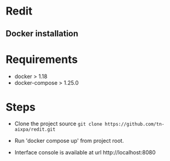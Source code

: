 # Redit

## Docker installation

# Requirements
- docker > 1.18
- docker-compose > 1.25.0

# Steps
- Clone the project source
    `git clone https://github.com/tn-aixpa/redit.git`

- Run 'docker compose up' from project root.

- Interface console is available at url http://localhost:8080


